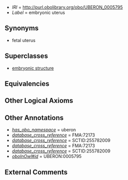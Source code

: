  * *IRI* = http://purl.obolibrary.org/obo/UBERON_0005795
 * *Label* = embryonic uterus

## Synonyms

 * fetal uterus

## Superclasses

 * [embryonic structure](../../UBERON/50/UBERON_0002050.md)

## Equivalencies


## Other Logical Axioms


## Other Annotations

 * *[has_obo_namespace](../../ce/oboInOwl#hasOBONamespace.md)* = uberon
 * *[database_cross_reference](../../ef/oboInOwl#hasDbXref.md)* = FMA:72173
 * *[database_cross_reference](../../ef/oboInOwl#hasDbXref.md)* = SCTID:255782009
 * *[database_cross_reference](../../ef/oboInOwl#hasDbXref.md)* = FMA:72173
 * *[database_cross_reference](../../ef/oboInOwl#hasDbXref.md)* = SCTID:255782009
 * *[oboInOwl#id](../../id/oboInOwl#id.md)* = UBERON:0005795

## External Comments

